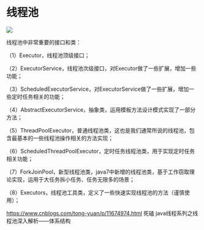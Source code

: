 # 线程池





![](https://img-blog.csdnimg.cn/6be320a77955434ea225d0c73fbc2578.png?x-oss-process=image/watermark,type_ZmFuZ3poZW5naGVpdGk,shadow_10,text_aHR0cHM6Ly9ibG9nLmNzZG4ubmV0L3FxXzQ1MTQwNzE2,size_16,color_FFFFFF,t_70)






线程池中非常重要的接口和类：

（1）Executor，线程池顶级接口；

（2）ExecutorService，线程池次级接口，对Executor做了一些扩展，增加一些功能；

（3）ScheduledExecutorService，对ExecutorService做了一些扩展，增加一些定时任务相关的功能；

（4）AbstractExecutorService，抽象类，运用模板方法设计模式实现了一部分方法；

（5）ThreadPoolExecutor，普通线程池类，这也是我们通常所说的线程池，包含最基本的一些线程池操作相关的方法实现；

（6）ScheduledThreadPoolExecutor，定时任务线程池类，用于实现定时任务相关功能；

（7）ForkJoinPool，新型线程池类，java7中新增的线程池类，基于工作窃取理论实现，运用于大任务拆小任务、任务无限多的场景；

（8）Executors，线程池工具类，定义了一些快速实现线程池的方法（谨慎使用）；




https://www.cnblogs.com/tong-yuan/p/11674974.html  死磕 java线程系列之线程池深入解析——体系结构



